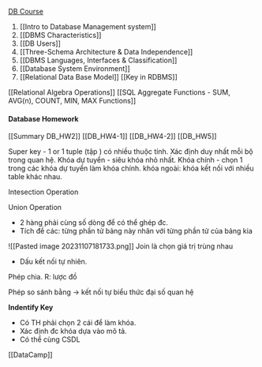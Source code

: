 [DB Course](https://learn.viblo.asia/en/courses/he-quan-tri-co-so-du-lieu-QK9b68neEv)
1) [[Intro to Database Management system]]
2) [[DBMS Characteristics]]
3) [[DB Users]]
4) [[Three-Schema Architecture  & Data Independence]]
5) [[DBMS Languages, Interfaces & Classification]]
6) [[Database System Environment]]
7) [[Relational Data Base Model]]
	[[Key in RDBMS]]


[[Relational Algebra Operations]]
	[[SQL Aggregate Functions - SUM, AVG(n), COUNT, MIN, MAX Functions]]

#### Database Homework
[[Summary DB_HW2]]
[[DB_HW4-1]]
[[DB_HW4-2]]
[[DB_HW5]]

Super key - 1 or 1 tuple (tập ) có nhiều thuộc tính. Xác định duy nhất mỗi bộ trong quan hệ.
Khóa dự tuyển - siêu khóa nhỏ nhất.
Khóa chính - chọn 1 trong các khóa dự tuyển làm khóa chính.
khóa ngoài: khóa kết nối với nhiều table khác nhau.

Intesection Operation

Union Operation
+ 2 hàng phải cùng số dòng để có thể ghép đc.
+ Tích đề các: từng phần tử bảng này nhân với từng phần tử của bảng kia

![[Pasted image 20231107181733.png]]
Join là chọn giá trị trùng nhau
+ Dấu kết nối tự nhiên.

Phép chia.
R: lược đồ

Phép so sánh bằng -> kết nối tự 
biểu thức đại số quan hệ


**Indentify Key**
+ Có TH phải chọn 2 cái để làm khóa.
+ Xác định đc khóa dựa vào mô tả.
 + Có thể cùng CSDL

[[DataCamp]]


